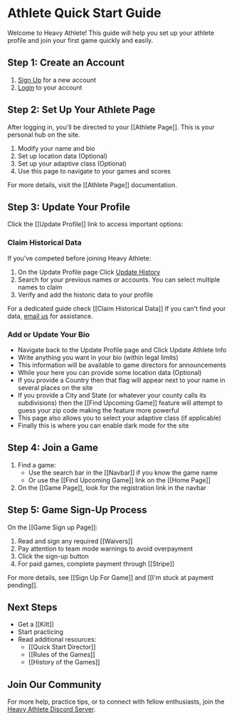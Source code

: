 # Athlete Quick Start Guide

Welcome to Heavy Athlete! This guide will help you set up your athlete profile and join your first game quickly and easily.

## Step 1: Create an Account
1. [Sign Up](https://heavyathlete.com/auth/register/) for a new account
2. [Login](https://heavyathlete.com/auth/login/) to your account

## Step 2: Set Up Your Athlete Page
After logging in, you'll be directed to your [[Athlete Page]]. This is your personal hub on the site.

1. Modify your name and bio
2. Set up location data (Optional)
3. Set up your adaptive class (Optional)
4. Use this page to navigate to your games and scores

For more details, visit the [[Athlete Page]] documentation.

## Step 3: Update Your Profile
Click the [[Update Profile]] link to access important options:

### Claim Historical Data
If you've competed before joining Heavy Athlete:
1. On the Update Profile page Click [Update History](https://heavyathlete.com/auth/link_historic_data/)
2. Search for your previous names or accounts. You can select multiple names to claim
3. Verify and add the historic data to your profile

For a dedicated guide check [[Claim Historical Data]]
If you can't find your data, [email us](mailto:theheavyathlete@gmail.com) for assistance.

### Add or Update Your Bio
- Navigate back to the Update Profile page and Click Update Athlete Info
- Write anything you want in your bio (within legal limits)
- This information will be available to game directors for announcements
- While your here you can provide some location data (Optional)
- If you provide a Country then that flag will appear next to your name in several places on the site
- If you provide a City and State (or whatever your county calls its subdivisions) then the [[Find Upcoming Game]] feature will attempt to guess your zip code making the feature more powerful
- This page also allows you to select your adaptive class (if applicable)
- Finally this is where you can enable dark mode for the site

## Step 4: Join a Game
1. Find a game:
   - Use the search bar in the [[Navbar]] if you know the game name
   - Or use the [[Find Upcoming Game]] link on the [[Home Page]]
2. On the [[Game Page]], look for the registration link in the navbar

## Step 5: Game Sign-Up Process
On the [[Game Sign up Page]]:

1. Read and sign any required [[Waivers]]
2. Pay attention to team mode warnings to avoid overpayment
3. Click the sign-up button
4. For paid games, complete payment through [[Stripe]]

For more details, see [[Sign Up For Game]] and [[I'm stuck at payment pending]].

## Next Steps
- Get a [[Kilt]]
- Start practicing
- Read additional resources:
  - [[Quick Start Director]]
  - [[Rules of the Games]]
  - [[History of the Games]]

## Join Our Community
For more help, practice tips, or to connect with fellow enthusiasts, join the [Heavy Athlete Discord Server](https://discord.gg/76C2WeTV9B).